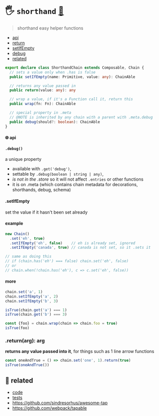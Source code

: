 # 🖐 `shorthand` [🎼 ](https://github.com/fluents/chain-able/wiki/compose)

> shorthand easy helper functions

- [api](#-api)
- [return](#return)
- [setIfEmpty](#setIfEmpty)
- [debug](#debug)
- [related](#-related)


```ts
export declare class ShorthandChain extends Composable, Chain {
  // sets a value only when .has is false
  public setIfEmpty(name: Primitive, value: any): ChainAble

  // returns any value passed in
  public return(value: any): any

  // wrap a value, if it's a Function call it, return this
  public wrap(fn: Fn): ChainAble

  // special property in .meta
  // @NOTE is inherited by any chain with a parent with .meta.debug
  public debug(should?: boolean): ChainAble
}
```

#### 🌐 api

#### `.debug()`

a unique property
  - available with `.get('debug')`,
  - settable by `.debug(boolean | string | any)`,
  - *is not in the .store* so it will not affect `.entries` or other functions
  - it is on .meta (which contains chain metadata for decorations, shorthands, debug, schema)


#### .setIfEmpty

set the value if it hasn't been set already

#### example
<!-- php is_empty() -->
<!-- could also use .initial -->

```js
new Chain()
  .set('eh', true)
  .setIfEmpty('eh', false)    // eh is already set, ignored
  .setIfEmpty('canada', true) // canada is not set, so it .sets it

// same as doing this
// if (chain.has('eh') === false) chain.set('eh', false)
// or
// chain.when(!chain.has('eh'), c => c.set('eh', false))
```

#### more

```js
chain.set('a', 1)
chain.setIfEmpty('a', 2)
chain.setIfEmpty('b', 3)

isTrue(chain.get('a') === 1)
isTrue(chain.get('b') === 3)
```

```js
const {foo} = chain.wrap(chain => chain.foo = true)
isTrue(foo)
```


### .return(arg): arg

**returns any value passed into it**, for things such as 1 line arrow functions

```js
const oneAndTrue = () => chain.set('one', 1).return(true)
isTrue(oneAndTrue())
```

<!-- # feature-full -->

## 🔗 related
- [code][code]
- [tests][tests]
- https://github.com/sindresorhus/awesome-tap
- https://github.com/webpack/tapable

[code]: https://github.com/fluents/chain-able/tree/master/src/compose/Shorthands.js
[tests]: https://github.com/fluents/chain-able/tree/master/test/shorthands.js
